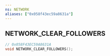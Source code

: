 ```yaml
---
ns: NETWORK
aliases: ["0x058f43ec59a8631a"]
---
```

## NETWORK_CLEAR_FOLLOWERS

```c
// 0x058F43EC59A8631A
void NETWORK_CLEAR_FOLLOWERS();
```
